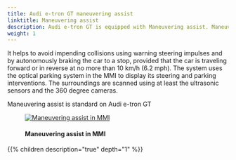 ```yaml
---
title: Audi e-tron GT maneuvering assist
linktitle: Maneuvering assist
description: Audi e-tron GT is equipped with Maneuvering assist. Maneuvering assist recognizes moving and stationary objects larger than 10 centimeters (3.9 in), such as a pillar in a parking garage or a moving vehicle. 
weight: 1
---
```

<!-- markdownlint-disable MD033 -->
It helps to avoid impending collisions using warning steering impulses and by autonomously braking the car to a stop, provided that the car is traveling forward or in reverse at no more than 10 km/h (6.2 mph). The system uses the optical parking system in the MMI to display its steering and parking interventions. The surroundings are scanned using at least the ultrasonic sensors and the 360 degree cameras.

Maneuvering assist is standard on Audi e-tron GT

<figure>
    <a href="https://media.electrichasgoneaudi.net/multimedia/models/e-tron/technology/drivingassistance/maneuveringassist/manuveringassist.jpg">
        <img src="https://media.electrichasgoneaudi.net/multimedia/models/e-tron/technology/drivingassistance/maneuveringassist/manuveringassists.jpg"
        alt="Maneuvering assist in MMI" title="Maneuvering assist in MMI">
    </a>
    <figcaption><h4>Maneuvering assist in MMI</h4></figcaption>
</figure>


{{% children description="true" depth="1" %}}
